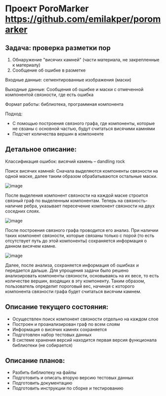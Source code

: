 # Проект PoroMarker https://github.com/emilakper/poromarker
## Задача: проверка разметки пор
1) Обнаружение "висячих камней" (части материала, не закрепленные к материалу)
2) Сообщение об ошибке в разметке


Входные данные: сегментированные изображения (маски)


Выходные данные: Сообщения об ошибке и маски с отмеченной компонентой связности, где есть ошибка

Формат работы: библиотека, программная компонента

Подход:
- С помощью построения связного графа, где компоненты, которые не свзаны с основной частью, будут считаться висячими камнями
- Подсчет количества вершин в компоненте

## Детальное описание:
Классификация ошибок: висячий камень – dandling rock
 

Поиск висячих камней: Сначала выделяются компоненты связности на одной маске, далее таким образом обрабатываются остальные маски. 
 
![image](https://github.com/RomadovaIrina/misis2023f-22-04-romadova-i-o/assets/113946752/bf8a25e2-8c44-428f-aeee-e18d1732102d)


После выделения компонент связности на каждой маске строится связный граф по выделенным компонентам. Теперь на связность- наличие ребра, указывает пересечение компонент связности на двух соседних слоях.
 
![image](https://github.com/RomadovaIrina/misis2023f-22-04-romadova-i-o/assets/113946752/57bda934-bdb2-4fc4-92de-af0acfd86d07)


После построения связного графа проводится его анализ. При наличии таких компонент связности, которые связаны только с порой (то есть отсутствует путь до этой компоненты) сохраняется информация о данном висячем камне.
 
![image](https://github.com/RomadovaIrina/misis2023f-22-04-romadova-i-o/assets/113946752/4aafbb88-a7c5-4991-a1c1-352938adbd93)


Далее, после анализа, сохраняется информация об ошибках и передается дальше.
Для упрощения задачи было решено анализировать компоненты связности, основываясь на их весе, то есть количестве вершин, входящих в эту компоненту. Таким образом, пользователь определит пороговый вес, начиная с которого компонента связности графа будет считаться висячим камнем.

## Описание текущего состояния: 
-	Осуществлен поиск компонент связности отдельно на каждом слое
-	Построен и проанализирован граф по всем слоям
-	Информация о висячих камнях сохраняется
-	Подготовлен набор тестовых данных
-	В системе хранения версий находится первая версия функционала библиотеки (не собирается)
## Описание планов:
-	Разбить библиотеку на файлы
-	Подготовить и описать вторую версию тестовых данных
-	Подготовить документацию
-	Подготовить инструкции по сборке  и тестированию



